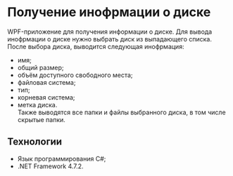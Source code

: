 # Получение инофрмации о диске
WPF-приложение для получения информации о диске. Для вывода инофрмации о диске нужно выбрать диск из выпадающего списка. 
После выбора диска, выводится следующая инофрмация: 
- имя; 
- общий размер;
- объём доступного свободного места;
- файловая система;
- тип;
- корневая система;
- метка диска.  
Также выводятся все папки и файлы выбранного диска, в том числе скрытые папки.
## Технологии
- Язык программирования C#;
- .NET Framework 4.7.2.
